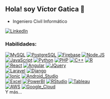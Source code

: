 ## Hola! soy Víctor Gatica 👋
- Ingeniero Civil Informático

[![LinkedIn](https://img.shields.io/badge/LinkedIn-1575F9?style=for-the-badge&logo=linkedin&logoColor=white&labelColor=101010)](https://www.linkedin.com/in/gaticavm9/)


### Habilidades:
[![MySQL](https://img.shields.io/badge/MySQL-E87812?style=for-the-badge&logo=mysql&logoColor=white&labelColor=101010)]()
[![PostgreSQL](https://img.shields.io/badge/PostgreSQL-4479A1?style=for-the-badge&logo=postgresql&logoColor=white&labelColor=101010)]()
[![Firebase](https://img.shields.io/badge/Firebase-FFCA28?style=for-the-badge&logo=firebase&logoColor=white&labelColor=101010)]()
[![Node.JS](https://img.shields.io/badge/Node.JS-339933?style=for-the-badge&logo=node.js&logoColor=white&labelColor=101010)]()
</br>
[![JavaScript](https://img.shields.io/badge/JavaScript-F7DF1E?style=for-the-badge&logo=javascript&logoColor=white&labelColor=101010)]()
[![Python](https://img.shields.io/badge/Python-339933?style=for-the-badge&logo=java&logoColor=white&labelColor=101010)]()
[![PHP](https://img.shields.io/badge/PHP-777BB4?style=for-the-badge&logo=php&logoColor=white&labelColor=101010)]()
[![C++](https://img.shields.io/badge/C++-00599C?style=for-the-badge&logo=cplusplus&logoColor=white&labelColor=101010)]()
[![R](https://img.shields.io/badge/R-C1C3C6?style=for-the-badge&logo=r&logoColor=white&labelColor=101010)]()
</br>
[![React](https://img.shields.io/badge/React-61dafb?style=for-the-badge&logo=react&logoColor=white&labelColor=101010)]()
[![Angular](https://img.shields.io/badge/Angular-DD0031?style=for-the-badge&logo=angular&logoColor=white&labelColor=101010)]()
[![JQuery](https://img.shields.io/badge/JQuery-0769AD?style=for-the-badge&logo=jquery&logoColor=white&labelColor=101010)]()
</br>
[![Laravel](https://img.shields.io/badge/Laravel-FF2D20?style=for-the-badge&logo=laravel&logoColor=white&labelColor=101010)]()
[![Django](https://img.shields.io/badge/Django-092E20?style=for-the-badge&logo=django&logoColor=white&labelColor=101010)]()
</br>
[![Ionic](https://img.shields.io/badge/Ionic-1575F9?style=for-the-badge&logo=ionic&logoColor=white&labelColor=101010)]()
[![Android_Studio](https://img.shields.io/badge/Android_Studio-3DDC84?style=for-the-badge&logo=android-studio&logoColor=white&labelColor=101010)]()
</br>
[![Excel](https://img.shields.io/badge/Excel-217346?style=for-the-badge&logo=microsoftexcel&logoColor=white&labelColor=101010)]()
[![PowerBI](https://img.shields.io/badge/PowerBI-F2C811?style=for-the-badge&logo=powerbi&logoColor=white&labelColor=101010)]()
[![RStudio](https://img.shields.io/badge/RStudio-75AADB?style=for-the-badge&logo=rStudio&logoColor=white&labelColor=101010)]()
[![Tableau](https://img.shields.io/badge/Tableau-E97627?style=for-the-badge&logo=tableau&logoColor=white&labelColor=101010)]()
</br>
[![AWS](https://img.shields.io/badge/AWS-232F3E?style=for-the-badge&logo=amazon-aws&logoColor=white&labelColor=101010)]()
[![Google_Cloud](https://img.shields.io/badge/Google_Cloud-4285F4?style=for-the-badge&logo=googlecloud&logoColor=white&labelColor=101010)]()
</br>
Y más...

<!--
**gaticavm9/Gaticavm9** is a ✨ _special_ ✨ repository because its `README.md` (this file) appears on your GitHub profile.

Here are some ideas to get you started:

- 🔭 I’m currently working on ...
- 🌱 I’m currently learning ...
- 👯 I’m looking to collaborate on ...
- 🤔 I’m looking for help with ...
- 💬 Ask me about ...
- 📫 How to reach me: ...
- 😄 Pronouns: ...
- ⚡ Fun fact: ...
-->
